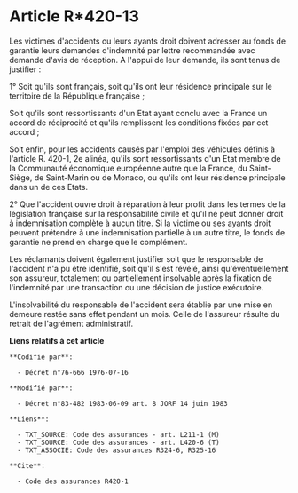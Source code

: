 # Article R*420-13

Les victimes d'accidents ou leurs ayants droit doivent adresser au fonds de garantie leurs demandes d'indemnité par lettre
recommandée avec demande d'avis de réception. A l'appui de leur demande, ils sont tenus de justifier :

1° Soit qu'ils sont français, soit qu'ils ont leur résidence principale sur le territoire de la République française ;

Soit qu'ils sont ressortissants d'un Etat ayant conclu avec la France un accord de réciprocité et qu'ils remplissent les
conditions fixées par cet accord ;

Soit enfin, pour les accidents causés par l'emploi des véhicules définis à l'article R. 420-1, 2e alinéa, qu'ils sont
ressortissants d'un Etat membre de la Communauté économique européenne autre que la France, du Saint-Siège, de Saint-Marin ou
de Monaco, ou qu'ils ont leur résidence principale dans un de ces Etats.

2° Que l'accident ouvre droit à réparation à leur profit dans les termes de la législation française sur la responsabilité
civile et qu'il ne peut donner droit à indemnisation complète à aucun titre. Si la victime ou ses ayants droit peuvent
prétendre à une indemnisation partielle à un autre titre, le fonds de garantie ne prend en charge que le complément.

Les réclamants doivent également justifier soit que le responsable de l'accident n'a pu être identifié, soit qu'il s'est
révélé, ainsi qu'éventuellement son assureur, totalement ou partiellement insolvable après la fixation de l'indemnité par une
transaction ou une décision de justice exécutoire.

L'insolvabilité du responsable de l'accident sera établie par une mise en demeure restée sans effet pendant un mois. Celle de
l'assureur résulte du retrait de l'agrément administratif.

**Liens relatifs à cet article**

	**Codifié par**:

	  - Décret n°76-666 1976-07-16

	**Modifié par**:

	  - Décret n°83-482 1983-06-09 art. 8 JORF 14 juin 1983

	**Liens**:

	  - TXT_SOURCE: Code des assurances - art. L211-1 (M)
	  - TXT_SOURCE: Code des assurances - art. L420-6 (T)
	  - TXT_ASSOCIE: Code des assurances R324-6, R325-16

	**Cite**:

	  - Code des assurances R420-1
